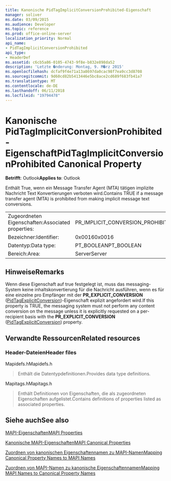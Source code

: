 ```yaml
---
title: Kanonische PidTagImplicitConversionProhibited-Eigenschaft
manager: soliver
ms.date: 03/09/2015
ms.audience: Developer
ms.topic: reference
ms.prod: office-online-server
localization_priority: Normal
api_name:
- PidTagImplicitConversionProhibited
api_type:
- HeaderDef
ms.assetid: c6cb5a86-0105-4743-9f8e-b832e898da52
description: 'Letzte �nderung: Montag, 9. M�rz 2015'
ms.openlocfilehash: dcfaf9f4e71a13a8697da0cac98f7ea9cc3d8708
ms.sourcegitcommit: 9d60cd82b5413446e5bc8ace2cd689f683fb41a7
ms.translationtype: MT
ms.contentlocale: de-DE
ms.lasthandoff: 06/11/2018
ms.locfileid: "19794478"
---
```

# <a name="pidtagimplicitconversionprohibited-canonical-property"></a><span data-ttu-id="4afd3-103">Kanonische PidTagImplicitConversionProhibited-Eigenschaft</span><span class="sxs-lookup"><span data-stu-id="4afd3-103">PidTagImplicitConversionProhibited Canonical Property</span></span>

  
  
<span data-ttu-id="4afd3-104">**Betrifft**: Outlook</span><span class="sxs-lookup"><span data-stu-id="4afd3-104">**Applies to**: Outlook</span></span> 
  
<span data-ttu-id="4afd3-105">Enthält True, wenn ein Message Transfer Agent (MTA) tätigen implizite Nachricht Text Konvertierungen verboten wird.</span><span class="sxs-lookup"><span data-stu-id="4afd3-105">Contains TRUE if a message transfer agent (MTA) is prohibited from making implicit message text conversions.</span></span>
  
|||
|:-----|:-----|
|<span data-ttu-id="4afd3-106">Zugeordneten Eigenschaften:</span><span class="sxs-lookup"><span data-stu-id="4afd3-106">Associated properties:</span></span>  <br/> |<span data-ttu-id="4afd3-107">PR_IMPLICIT_CONVERSION_PROHIBITED</span><span class="sxs-lookup"><span data-stu-id="4afd3-107">PR_IMPLICIT_CONVERSION_PROHIBITED</span></span>  <br/> |
|<span data-ttu-id="4afd3-108">Bezeichner:</span><span class="sxs-lookup"><span data-stu-id="4afd3-108">Identifier:</span></span>  <br/> |<span data-ttu-id="4afd3-109">0x0016</span><span class="sxs-lookup"><span data-stu-id="4afd3-109">0x0016</span></span>  <br/> |
|<span data-ttu-id="4afd3-110">Datentyp:</span><span class="sxs-lookup"><span data-stu-id="4afd3-110">Data type:</span></span>  <br/> |<span data-ttu-id="4afd3-111">PT_BOOLEAN</span><span class="sxs-lookup"><span data-stu-id="4afd3-111">PT_BOOLEAN</span></span>  <br/> |
|<span data-ttu-id="4afd3-112">Bereich:</span><span class="sxs-lookup"><span data-stu-id="4afd3-112">Area:</span></span>  <br/> |<span data-ttu-id="4afd3-113">Server</span><span class="sxs-lookup"><span data-stu-id="4afd3-113">Server</span></span>  <br/> |
   
## <a name="remarks"></a><span data-ttu-id="4afd3-114">Hinweise</span><span class="sxs-lookup"><span data-stu-id="4afd3-114">Remarks</span></span>

<span data-ttu-id="4afd3-115">Wenn diese Eigenschaft auf true festgelegt ist, muss das messaging-System keine inhaltskonvertierung für die Nachricht ausführen, wenn es für eine einzelne pro Empfänger mit der **PR_EXPLICIT_CONVERSION** ([PidTagExplicitConversion](pidtagexplicitconversion-canonical-property.md))-Eigenschaft explizit angefordert wird.</span><span class="sxs-lookup"><span data-stu-id="4afd3-115">If this property is TRUE, the messaging system must not perform any content conversion on the message unless it is explicitly requested on a per-recipient basis with the **PR_EXPLICIT_CONVERSION** ([PidTagExplicitConversion](pidtagexplicitconversion-canonical-property.md)) property.</span></span>
  
## <a name="related-resources"></a><span data-ttu-id="4afd3-116">Verwandte Ressourcen</span><span class="sxs-lookup"><span data-stu-id="4afd3-116">Related resources</span></span>

### <a name="header-files"></a><span data-ttu-id="4afd3-117">Header-Dateien</span><span class="sxs-lookup"><span data-stu-id="4afd3-117">Header files</span></span>

<span data-ttu-id="4afd3-118">Mapidefs.h</span><span class="sxs-lookup"><span data-stu-id="4afd3-118">Mapidefs.h</span></span>
  
> <span data-ttu-id="4afd3-119">Enthält die Datentypdefinitionen.</span><span class="sxs-lookup"><span data-stu-id="4afd3-119">Provides data type definitions.</span></span>
    
<span data-ttu-id="4afd3-120">Mapitags.h</span><span class="sxs-lookup"><span data-stu-id="4afd3-120">Mapitags.h</span></span>
  
> <span data-ttu-id="4afd3-121">Enthält Definitionen von Eigenschaften, die als zugeordneten Eigenschaften aufgelistet.</span><span class="sxs-lookup"><span data-stu-id="4afd3-121">Contains definitions of properties listed as associated properties.</span></span>
    
## <a name="see-also"></a><span data-ttu-id="4afd3-122">Siehe auch</span><span class="sxs-lookup"><span data-stu-id="4afd3-122">See also</span></span>



[<span data-ttu-id="4afd3-123">MAPI-Eigenschaften</span><span class="sxs-lookup"><span data-stu-id="4afd3-123">MAPI Properties</span></span>](mapi-properties.md)
  
[<span data-ttu-id="4afd3-124">Kanonische MAPI-Eigenschaften</span><span class="sxs-lookup"><span data-stu-id="4afd3-124">MAPI Canonical Properties</span></span>](mapi-canonical-properties.md)
  
[<span data-ttu-id="4afd3-125">Zuordnen von kanonischen Eigenschaftennamen zu MAPI-Namen</span><span class="sxs-lookup"><span data-stu-id="4afd3-125">Mapping Canonical Property Names to MAPI Names</span></span>](mapping-canonical-property-names-to-mapi-names.md)
  
[<span data-ttu-id="4afd3-126">Zuordnen von MAPI-Namen zu kanonische Eigenschaftennamen</span><span class="sxs-lookup"><span data-stu-id="4afd3-126">Mapping MAPI Names to Canonical Property Names</span></span>](mapping-mapi-names-to-canonical-property-names.md)

